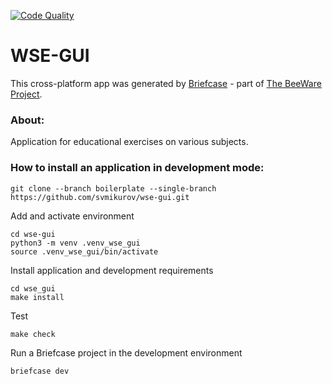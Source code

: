 [![Code Quality](https://github.com/svmikurov/wse-gui/actions/workflows/ruff.yml/badge.svg?branch=dev)](https://github.com/svmikurov/wse-gui/actions/workflows/ruff.yml)

# WSE-GUI
This cross-platform app was generated by [Briefcase](https://briefcase.readthedocs.io/) - 
part of [The BeeWare Project](https://beeware.org/).

### About:
Application for educational exercises on various subjects.

### How to install an application in development mode:
```commandline
git clone --branch boilerplate --single-branch https://github.com/svmikurov/wse-gui.git
```
Add and activate environment
```commandline
cd wse-gui
python3 -m venv .venv_wse_gui
source .venv_wse_gui/bin/activate
```
Install application and development requirements
```commandline
cd wse_gui
make install
```  
Test
```commandline
make check
```  
Run a Briefcase project in the development environment
```commandline
briefcase dev
```